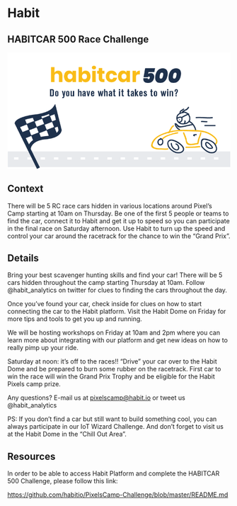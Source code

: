 
# Habit

## HABITCAR 500 Race Challenge

![HABITCAR 500 Race Challenge](https://raw.githubusercontent.com/PixelsCamp/hackathon/master/v3.0/assets/habit_habitcar-500-race-challenge.jpg "HABITCAR 500 Race Challenge")

## Context

There will be 5 RC race cars hidden in various locations around Pixel’s Camp starting at 10am on Thursday. Be one of the first 5 people or teams to find the car, connect it to Habit and get it up to speed so you can participate in the final race on Saturday afternoon. Use Habit to turn up the speed and control your car around the racetrack for the chance to win the “Grand Prix”. 

## Details

Bring your best scavenger hunting skills and find your car! There will be 5 cars hidden throughout the camp starting Thursday at 10am. Follow @habit_analytics on twitter for clues to finding the cars throughout the day. 

Once you’ve found your car, check inside for clues on how to start connecting the car to the Habit platform. Visit the Habit Dome on Friday for more tips and tools to get you up and running. 

We will be hosting workshops on Friday at 10am and 2pm where you can learn more about integrating with our platform and get new ideas on how to really pimp up your ride. 

Saturday at noon: it’s off to the races!! “Drive” your car over to the Habit Dome and be prepared to burn some rubber on the racetrack. First car to win the race will win the Grand Prix Trophy and be eligible for the Habit Pixels camp prize. 

Any questions? E-mail us at pixelscamp@habit.io or tweet us @habit_analytics 

PS: If you don’t find a car but still want to build something cool, you can always participate in our IoT Wizard Challenge. And don’t forget to visit us at the Habit Dome in the “Chill Out Area”. 

## Resources

In order to be able to access Habit Platform and complete the HABITCAR 500 Challenge, please follow this link: 

https://github.com/habitio/PixelsCamp-Challenge/blob/master/README.md
